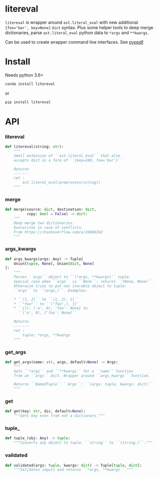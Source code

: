 # litereval

`litereval` is wrapper around `ast.literal_eval` with new additional `{foo='bar', key=None}` `dict` syntax.
Plus some helper tools to deep merge dictionaries, parse `ast.literal_eval` python data to `*args` and `**kwargs`.

Can be used to create wrapper command line interfaces. See [pyppdf](https://github.com/kiwi0fruit/pyppdf).


# Install

Needs python 3.6+

```bash
conda install litereval
```

or

```bash
pip install litereval
```


# API

### litereval

```py
def litereval(string: str):
    """
    Small extension of ``ast.literal_eval`` that also
    accepts dict in a form of ``{key=100, foo='bar'}``

    Returns
    -------
    ret :
        ast.literal_eval(preprocess(string))
    """
```

### merge

```py
def merge(source: dict, destination: dict,
          copy: bool = False) -> dict:
    """
    Deep merge two dictionaries.
    Overwrites in case of conflicts.
    From https://stackoverflow.com/a/20666342
    """
```

### args_kwargs

```py
def args_kwargs(args: Any) -> Tuple[
    Union[tuple, None], Union[dict, None]
]:
    """
    Parses ``args`` object to ``(*args, **kwargs)`` tuple.
    Special case when ``args`` is ``None``: returns ``(None, None)``.
    Otherwise tries to put not iterable object to tuple:
    ``args`` to ``(args,)``. Examples:

    * ``(1, 2)`` to ``(1, 2), {}``
    * ``"foo"`` to ``("foo",), {}``
    * ``{(): ('a', 0), 'foo': None} to
      ``('a', 0), {'foo': None}``

    Returns
    -------
    ret :
        tuple: *args, **kwargs
    """
```

### get_args

```py
def get_args(name: str, args, default=None) -> Args:
    """
    Gets ``*args`` and ``**kwargs`` for a ``name`` function
    from an ``args`` dict. Wrapper around ``args_kwargs`` function.

    Returns ``NamedTuple`` ``Args``: ``(args: tuple, kwargs: dict)``
    """
```

### get

```py
def get(key: str, dic, default=None):
    """Gets key even from not a dictionary."""
```

### tuple\_

```py
def tuple_(obj: Any) -> tuple:
    """Converts any object to tuple. ``string`` to ``(string,)``."""
```

### validated

```py
def validated(args: tuple, kwargs: dict) -> Tuple[tuple, dict]:
    """Validates inputs and returns ``*args, **kwargs``."""
```
